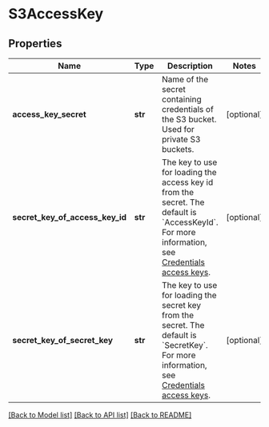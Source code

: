 # S3AccessKey

## Properties
Name | Type | Description | Notes
------------ | ------------- | ------------- | -------------
**access_key_secret** | **str** | Name of the secret containing credentials of the S3 bucket. Used for private S3 buckets. | [optional] 
**secret_key_of_access_key_id** | **str** | The key to use for loading the access key id from the secret. The default is &#x60;AccessKeyId&#x60;. For more information, see [Credentials access keys](https://docs.aws.amazon.com/IAM/latest/UserGuide/id_credentials_access-keys.html). | [optional] 
**secret_key_of_secret_key** | **str** | The key to use for loading the secret key from the secret. The default is &#x60;SecretKey&#x60;. For more information, see [Credentials access keys](https://docs.aws.amazon.com/IAM/latest/UserGuide/id_credentials_access-keys.html). | [optional] 

[[Back to Model list]](../README.md#documentation-for-models) [[Back to API list]](../README.md#documentation-for-api-endpoints) [[Back to README]](../README.md)

